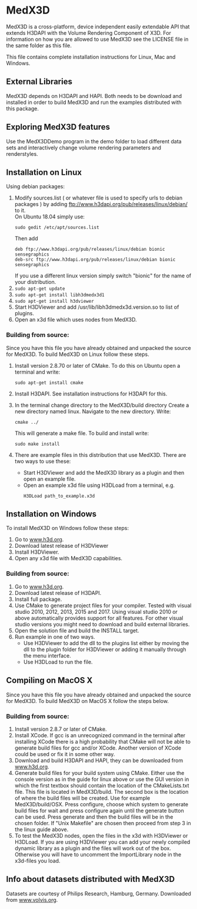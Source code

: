 # MedX3D

MedX3D is a cross-platform, device independent easily extendable API that extends
H3DAPI with the Volume Rendering Component of X3D. For information on how you are
allowed to use MedX3D see the LICENSE file in the same folder as this file.

This file contains complete installation instructions for Linux, Mac and Windows.


## External Libraries
MedX3D depends on H3DAPI and HAPI. Both needs to be download and installed in
order to build MedX3D and run the examples distributed with this package.


## Exploring MedX3D features
Use the MedX3DDemo program in the demo folder to load different data sets and 
interactively change volume rendering parameters and renderstyles.


## Installation on Linux
Using debian packages:
1. Modify sources.list ( or whatever file is used to specify urls to debian
   packages ) by adding ftp://www.h3dapi.org/pub/releases/linux/debian/
   to it.  
   On Ubuntu 18.04 simply use:  
     ``` 
     sudo gedit /etc/apt/sources.list
     ```
   Then add
     ``` 
     deb ftp://www.h3dapi.org/pub/releases/linux/debian bionic sensegraphics
     deb-src ftp://www.h3dapi.org/pub/releases/linux/debian bionic sensegraphics
     ``` 
   If you use a different linux version simply switch "bionic" for the name
   of your distribution.
2. ` sudo apt-get update `
3. ` sudo apt-get install libh3dmedx3d1 `
4. ` sudo apt-get install h3dviewer `
5. Start H3DViewer and add /usr/lib/libh3dmedx3d.version.so to list of plugins.
6. Open an x3d file which uses nodes from MedX3D.

### Building from source:
Since you have this file you have already obtained and unpacked the source for
MedX3D. To build MedX3D on Linux follow these steps.

1. Install version 2.8.70 or later of CMake. To do this on Ubuntu open a
   terminal and write:
   ```
   sudo apt-get install cmake
   ```

2. Install H3DAPI. See installation instructions for H3DAPI for this.

3. In the terminal change directory to the MedX3D/build directory
   Create a new directory named linux. Navigate to the new directory.
   Write:
   ```
   cmake ../
   ```
   This will generate a make file. To build and install write:
   ```
   sudo make install
   ```

4. There are example files in this distribution that use MedX3D.
   There are two ways to use these:
   - Start H3DViewer and add the MedX3D library as a plugin
   and then open an example file.
   - Open an example x3d file using H3DLoad from a terminal, e.g.
     ```
     H3DLoad path_to_example.x3d
     ```


## Installation on Windows
To install MedX3D on Windows follow these steps:
1. Go to www.h3d.org.
2. Download latest release of H3DViewer
3. Install H3DViewer.
4. Open any x3d file with MedX3D capabilities.

### Building from source:
1. Go to www.h3d.org.
2. Download latest release of H3DAPI.
3. Install full package.
4. Use CMake to generate project files for your compiler. Tested with visual
   studio 2010, 2012, 2013, 2015 and 2017. Using visual studio 2010 or above
   automatically provides support for all features. For other visual
   studio versions you might need to download and build external libraries.
5. Open the solution file and build the INSTALL target.
6. Run example in one of two ways.
   - Use H3DViewer to add the dll to the plugins list either by moving the dll
     to the plugin folder for H3DViewer or adding it manually through the menu
     interface.
   - Use H3DLoad to run the file.


## Compiling on MacOS X
Since you have this file you have already obtained and unpacked the source for 
MedX3D. To build MedX3D on MacOS X follow the steps below.

### Building from source:
1. Install version 2.8.7 or later of CMake.
2. Install XCode. If gcc is an unrecognized command in the terminal after
   installing XCode there is a high probability that CMake will not be able to
   generate build files for gcc and/or XCode. Another version of XCode could be
   used or fix it in some other way.
3. Download and build H3DAPI and HAPI, they can be downloaded from www.h3d.org.
4. Generate build files for your build system using CMake. Either use the
   console version as in the guide for linux above or use the GUI version in
   which the first textbox should contain the location of the CMakeLists.txt
   file. This file is located in MedX3D/build. The second box is the location
   of where the build files will be created. Use for example MedX3D/build/OSX.
   Press configure, choose which system to generate build files for wait and
   press configure again until the generate button can be used. Press generate
   and then the build files will be in the chosen folder. If "Unix Makefile"
   are chosen then proceed from step 3 in the linux guide above.
5. To test the MedX3D nodes, open the files in the x3d with H3DViewer or H3DLoad. 
   If you are using H3DViewer you can add your newly compiled dynamic library as
   a plugin and the files will work out of the box. Otherwise you will have to 
   uncomment the ImportLibrary node in the x3d-files you load.


## Info about datasets distributed with MedX3D
Datasets are courtesy of Philips Research, Hamburg, Germany.
Downloaded from www.volvis.org.
